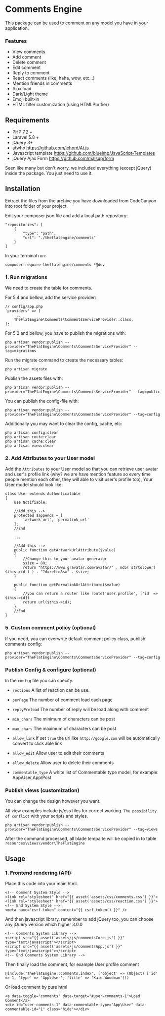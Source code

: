 
[](#comments)Comments Engine
=============================

This package can be used to comment on any model you have in your application.

### [](#features)Features

*    View comments
*    Add comment
*    Delete comment
*    Edit comment
*    Reply to comment
*    React comments (like, haha, wow, etc...)
*    Mention friends in comments
*    Ajax load
*    Dark/Light theme
*    Emoji built-in
*    HTML filter customization (using HTMLPurifier)

[](#requirements) Requirements
-----------------------------

*   PHP 7.2 +
*   Laravel 5.8 +
*   jQuery 3+
*   atwho https://github.com/ichord/At.js
*   Javascript template https://github.com/blueimp/JavaScript-Templates
*   jQuery Ajax Form https://github.com/malsup/form

Seen like many but don't worry, we included everything (except jQuery) inside the package. You just need to use it.

[](#installation)Installation
-----------------------------

Extract the files from the archive you have downloaded from CodeCanyon into root folder of your project.

Edit your composer.json file and add a local path repository:

    "repositories": [
        {
            "type": "path",
            "url": "./theflatengine/comments"
        }
    ]


In your terminal run:

    composer require theflatengine/comments *@dev

### [](#1-run-migrations)1\. Run migrations

We need to create the table for comments.

For 5.4 and bellow, add the service provider:

    // config/app.php
    'providers' => [
        ...
        TheFlatEngine\Comments\CommentsServiceProvider::class,
    ];
For 5.2 and bellow, you have to publish the migrations with:

    php artisan vendor:publish --provider="TheFlatEngine\Comments\CommentsServiceProvider" --tag=migrations

Run the migrate command to create the necessary tables:

    php artisan migrate
Publish the assets files with:

    php artisan vendor:publish --provider="TheFlatEngine\Comments\CommentsServiceProvider" --tag=public
You can publish the config-file with:

    php artisan vendor:publish --provider="TheFlatEngine\Comments\CommentsServiceProvider" --tag=config
Additionally you may want to clear the config, cache, etc:

    php artisan config:clear
    php artisan route:clear
    php artisan cache:clear
    php artisan view:clear

### [](#2-add-commenter-trait-to-your-user-model)2\. Add Attributes to your User model

Add the `Attributes` to your User model so that you can retrieve user avatar and user's profile link (why? we are have mention feature so every time people mention each other, they will able to visit user's profile too), Your User model should look like:

    class User extends Authenticatable
    {
        use Notifiable;
        
        //Add this -->
        protected $appends = [
            'artwork_url', 'permalink_url'
        ];
        //End
        
        ...
        
        //Add this -->
        public function getArtworkUrlAttribute($value)
        {
            //Change this to your avatar generator
            $size = 80;
            return "https://www.gravatar.com/avatar/" . md5( strtolower( $this->id ) ) . "?d=retro&s=" . $size;
        }
   
        public function getPermalinkUrlAttribute($value)
        {
            //you can return a router like route('user.profile', ['id' => $this->id])
            return url($this->id);
        }
        //End
    }

### [](#5-custom-comment-policy-optional)5\. Custom comment policy (optional)

If you need, you can overwrite default comment policy class, publish comments config:

    php artisan vendor:publish --provider="TheFlatEngine\Comments\CommentsServiceProvider" --tag=config

### [](#publish-config--configure-optional)Publish Config & configure (optional)

In the `config` file you can specify:

*   `rections` A list of reaction can be use.
  
*   `perPage` The number of comment load each page
   
*   `replyPreload` The number of reply will be load along with comment
   
*   `min_chars` The minimum of characters can be post
   
*   `max_chars` The maximum of characters can be post            
   
*   `allow_link` If set `true` the url like `http://google.com` will be automatically convert to click able link
   
*   `allow_edit` Allow user to edit their comments
   
*   `allow_delete` Allow user to delete their comments    
  
*   `commentable_type` A white list of Commentable type model, for example: App\User,App\Post


### [](#publish-views-customization)Publish views (customization)

You can change the design however you want.

All view examples include js/css files for correct working. `The possibility of conflict` with your scripts and styles.

    php artisan vendor:publish --provider="TheFlatEngine\Comments\CommentsServiceProvider" --tag=views 

After the command processed, all blade tempalte will be copied in to table `resources\views\vendor\TheFlatEngine`

[](#usage)Usage
---------------

### [](#1-frontend-rendering-api)1\. Frontend rendering (API):
Place this code into your main html.

    <!-- Comment System Style -->
    <link rel="stylesheet" href="{{ asset('assets/css/comments.css') }}">
    <link rel="stylesheet" href="{{ asset('assets/css/reaction.css') }}">
    <!-- End System Style -->
    <meta name="csrf-token" content="{{ csrf_token() }}" />

And then javascript library, remember to add jQuery too, you can choose any jQuery version which higher 3.0.0
    
    <!-- Comments System Library -->
    <script src="{{ asset('assets/js/commentsCore.js') }}" type="text/javascript"></script>
    <script src="{{ asset('assets/js/commentsApp.js') }}" type="text/javascript"></script>
    <!-- End Comments System Library -->
    
    
Then finally load the comment, for example User profile comment

    @include('TheFlatEngine::comments.index', ['object' => (Object) ['id' => 1, 'type' => 'App\User', 'title' => 'Kate Woodman']])

Or load comment by pure html

    <a data-toggle="comments" data-target="#user-comments-1">Load Comment</a>
    <div id="user-comments-1" data-commentable-type="App\User" data-commentable-id="1" class="hide"></div>
